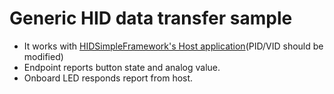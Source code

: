 # Generic HID data transfer sample
- It works with [HIDSimpleFramework's Host application](https://github.com/yamamaya/HIDSimpleFramework)(PID/VID should be modified)  
- Endpoint reports button state and analog value.  
- Onboard LED responds report from host.